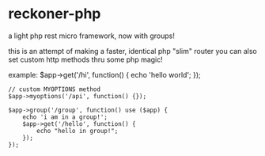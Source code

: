 reckoner-php
============

a light php rest micro framework,
now with groups!

this is an attempt of making a faster, identical php "slim" router
you can also set custom http methods thru some php magic!

example:
    $app->get('/hi', function() {
        echo 'hello world';
    });
    
    // custom MYOPTIONS method
    $app->myoptions('/api', function() {});
    
    $app->group('/group', function() use ($app) {
        echo 'i am in a group!';
        $app->get('/hello', function() {
            echo "hello in group!";
        });
    });
